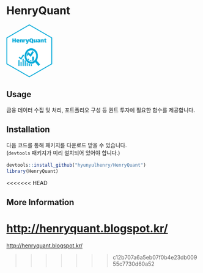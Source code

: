 
<!-- README.md is generated from README.Rmd. Please edit that file -->

# HenryQuant

<img src="data/package_symbol.png" width="120" />

## Usage

금융 데이터 수집 및 처리, 포트폴리오 구성 등 퀀트 투자에 필요한 함수를 제공합니다.

## Installation

다음 코드를 통해 패키지를 다운로드 받을 수 있습니다. <br> (`devtools` 패키지가 미리 설치되어 있어야 합니다.)

``` r
devtools::install_github("hyunyulhenry/HenryQuant")
library(HenryQuant)
```

<<<<<<< HEAD
## More Information

<http://henryquant.blogspot.kr/>
=======
http://henryquant.blogspot.kr/

>>>>>>> c12b707a6a5eb07f0b4e23db00955c7730d60a52
